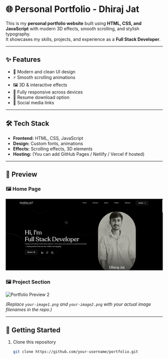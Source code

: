 # 🌐 Personal Portfolio - Dhiraj Jat  

This is my **personal portfolio website** built using **HTML, CSS, and JavaScript** with modern 3D effects, smooth scrolling, and stylish typography.  
It showcases my skills, projects, and experience as a **Full Stack Developer**.  

---

## ✨ Features  
- 🎨 Modern and clean UI design  
- ⚡ Smooth scrolling animations  
- 🖼️ 3D & interactive effects  
- 📱 Fully responsive across devices  
- 📝 Resume download option  
- 🔗 Social media links  

---

## 🛠️ Tech Stack  
- **Frontend:** HTML, CSS, JavaScript  
- **Design:** Custom fonts, animations  
- **Effects:** Scrolling effects, 3D elements  
- **Hosting:** (You can add GitHub Pages / Netlify / Vercel if hosted)  

---

## 📸 Preview  

### 🖼️ Home Page  
![Portfolio Preview 1](./assets/images/my.png)

### 🖼️ Project Section  
![Portfolio Preview 2](./aasets/images/my2/png)  

*(Replace `your-image1.png` and `your-image2.png` with your actual image filenames in the repo.)*  

---

## 🚀 Getting Started  

1. Clone this repository  
   ```bash
   git clone https://github.com/your-username/portfolio.git
